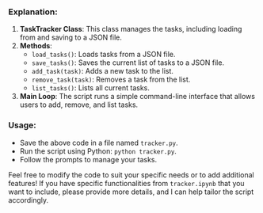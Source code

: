 ### Explanation:
1. **TaskTracker Class**: This class manages the tasks, including loading from and saving to a JSON file.
2. **Methods**:
   - `load_tasks()`: Loads tasks from a JSON file.
   - `save_tasks()`: Saves the current list of tasks to a JSON file.
   - `add_task(task)`: Adds a new task to the list.
   - `remove_task(task)`: Removes a task from the list.
   - `list_tasks()`: Lists all current tasks.
3. **Main Loop**: The script runs a simple command-line interface that allows users to add, remove, and list tasks.

### Usage:
- Save the above code in a file named `tracker.py`.
- Run the script using Python: `python tracker.py`.
- Follow the prompts to manage your tasks.

Feel free to modify the code to suit your specific needs or to add additional features! If you have specific functionalities from `tracker.ipynb` that you want to include, please provide more details, and I can help tailor the script accordingly.